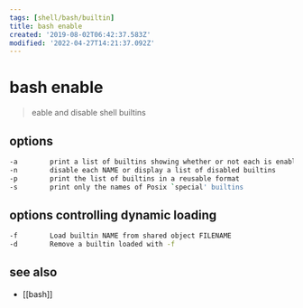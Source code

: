 ```yaml
---
tags: [shell/bash/builtin]
title: bash enable
created: '2019-08-02T06:42:37.583Z'
modified: '2022-04-27T14:21:37.092Z'
---
```


# bash enable

> eable and disable shell builtins

## options

```sh
-a        print a list of builtins showing whether or not each is enabled
-n        disable each NAME or display a list of disabled builtins
-p        print the list of builtins in a reusable format
-s        print only the names of Posix `special' builtins
```

## options controlling dynamic loading

```sh
-f        Load builtin NAME from shared object FILENAME
-d        Remove a builtin loaded with -f
```

## see also

- [[bash]]
